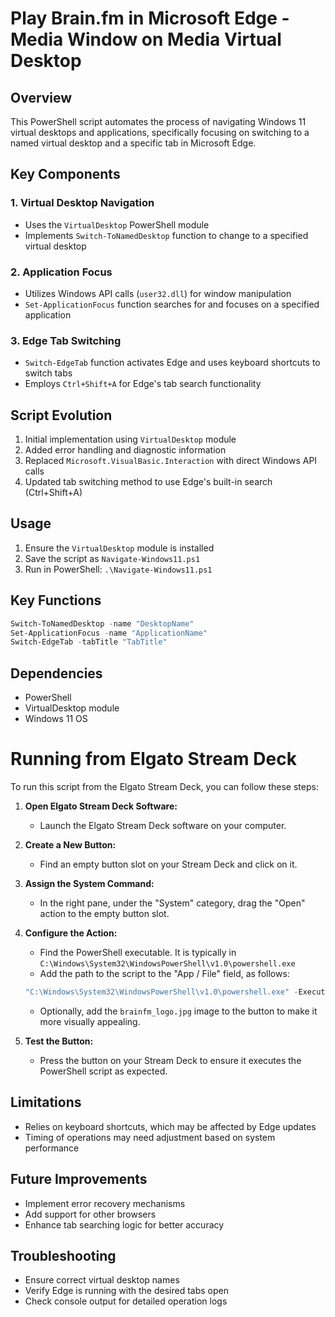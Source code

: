 # Play Brain.fm in Microsoft Edge - Media Window on Media Virtual Desktop

## Overview
This PowerShell script automates the process of navigating Windows 11 virtual desktops and applications, specifically focusing on switching to a named virtual desktop and a specific tab in Microsoft Edge.

## Key Components

### 1. Virtual Desktop Navigation
- Uses the `VirtualDesktop` PowerShell module
- Implements `Switch-ToNamedDesktop` function to change to a specified virtual desktop

### 2. Application Focus
- Utilizes Windows API calls (`user32.dll`) for window manipulation
- `Set-ApplicationFocus` function searches for and focuses on a specified application

### 3. Edge Tab Switching
- `Switch-EdgeTab` function activates Edge and uses keyboard shortcuts to switch tabs
- Employs `Ctrl+Shift+A` for Edge's tab search functionality

## Script Evolution
1. Initial implementation using `VirtualDesktop` module
2. Added error handling and diagnostic information
3. Replaced `Microsoft.VisualBasic.Interaction` with direct Windows API calls
4. Updated tab switching method to use Edge's built-in search (Ctrl+Shift+A)

## Usage
1. Ensure the `VirtualDesktop` module is installed
2. Save the script as `Navigate-Windows11.ps1`
3. Run in PowerShell: `.\Navigate-Windows11.ps1`

## Key Functions

```powershell
Switch-ToNamedDesktop -name "DesktopName"
Set-ApplicationFocus -name "ApplicationName"
Switch-EdgeTab -tabTitle "TabTitle"
```

## Dependencies
- PowerShell
- VirtualDesktop module
- Windows 11 OS

# Running from Elgato Stream Deck
To run this script from the Elgato Stream Deck, you can follow these steps:

1. **Open Elgato Stream Deck Software:**
   - Launch the Elgato Stream Deck software on your computer.

2. **Create a New Button:**
   - Find an empty button slot on your Stream Deck and click on it.

3. **Assign the System Command:**
   - In the right pane, under the "System" category, drag the "Open" action to the empty button slot.

4. **Configure the Action:**
    - Find the PowerShell executable. It is typically in `C:\Windows\System32\WindowsPowerShell\v1.0\powershell.exe`
    - Add the path to the script to the "App / File" field, as follows:

    ```powershell
    "C:\Windows\System32\WindowsPowerShell\v1.0\powershell.exe" -ExecutionPolicy Bypass -File "<PATH TO SCRIPT>\play_brainfm.ps1"
    ```

    - Optionally, add the `brainfm_logo.jpg` image to the button to make it more visually appealing.

5. **Test the Button:**
   - Press the button on your Stream Deck to ensure it executes the PowerShell script as expected.

## Limitations
- Relies on keyboard shortcuts, which may be affected by Edge updates
- Timing of operations may need adjustment based on system performance

## Future Improvements
- Implement error recovery mechanisms
- Add support for other browsers
- Enhance tab searching logic for better accuracy

## Troubleshooting
- Ensure correct virtual desktop names
- Verify Edge is running with the desired tabs open
- Check console output for detailed operation logs